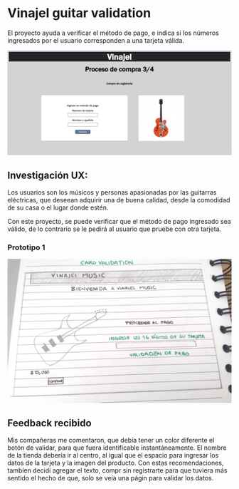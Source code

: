 # Vinajel guitar validation

El proyecto ayuda a verificar el método de pago, e indica si los números ingresados por el usuario corresponden a una tarjeta válida.

![](</final.png>)



## Investigación UX:

Los usuarios son los músicos y personas apasionadas por las guitarras eléctricas, que deseean adquirir una de buena calidad, desde la comodidad de su casa o el lugar donde estén. 

Con este proyecto, se puede verificar que el método de pago ingresado sea válido, de lo contrario se le pedirá al usuario que pruebe con otra tarjeta. 


### Prototipo 1

![](<prototipo papel.jpeg>)


## Feedback recibido

Mis compañeras me comentaron, que debía tener un color diferente el botón de validar, para que fuera identificable instantáneamente.
El nombre de la tienda debería ir al centro, al igual que el espacio para ingresar los datos de la tarjeta y la imagen del producto. Con estas recomendaciones, tambíen decidí agregar el texto, compr sin registrarte para que tuviera más sentido el hecho de que, solo se veía una págin para validar los datos. 